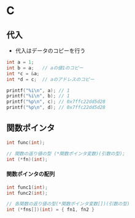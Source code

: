 # C
## 代入
- 代入はデータのコピーを行う

```c
int a = 1;
int b = a;   // aの値1のコピー
int *c = &a;
int *d = c;  // aのアドレスのコピー

printf("%i\n", a); // 1
printf("%i\n", b); // 1
printf("%p\n", c); // 0x7ffc22dd5d28
printf("%p\n", d); // 0x7ffc22dd5d28
```

## 関数ポインタ
```c
int func(int);

// 関数の返り値の型 (*関数ポインタ変数)(引数の型);
int (*fn)(int);
```

#### 関数ポインタの配列
```c
int func1(int);
int func2(int);

// 各関数の返り値の型(*関数ポインタ変数[])(引数の型)
int (*fns[])(int) = { fn1, fn2 }
```
